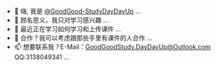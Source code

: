 - 👋 嗨, 我是 [@GoodGood-StudyDayDayUp](https://github.com/GoodGood-StudyDayDayUp) ...
- 👀 顾名思义，我只对学习感兴趣 ...
- 🌱 最近正在学习如何学习和上传课件 ...
- 💞️ 合作？我可以考虑跟那些手里有课件的人合作 ...
- 📫 想要联系我？E-Mail：GoodGoodStudy.DayDayUp@Outlook.com QQ:3138049341 ...

<!---
GoodGood-StudyDayDayUp/GoodGood-StudyDayDayUp is a ✨ special ✨ repository because its `README.md` (this file) appears on your GitHub profile.
You can click the Preview link to take a look at your changes.
--->
